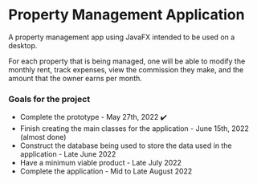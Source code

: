 # Property Management Application

A property management app using JavaFX intended to be used on a desktop. 

For each property that is being managed, one will be able to modify the monthly rent, track expenses, 
view the commission they make, and the amount that the owner earns per month. 

### Goals for the project

- Complete the prototype - May 27th, 2022 ✔️
- Finish creating the main classes for the application - June 15th, 2022 (almost done)
- Construct the database being used to store the data used in the application - Late June 2022
- Have a minimum viable product - Late July 2022
- Complete the application - Mid to Late August 2022
